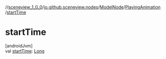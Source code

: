 //[sceneview_1_0_0](../../../../index.md)/[io.github.sceneview.nodes](../../index.md)/[ModelNode](../index.md)/[PlayingAnimation](index.md)/[startTime](start-time.md)

# startTime

[androidJvm]\
val [startTime](start-time.md): [Long](https://kotlinlang.org/api/latest/jvm/stdlib/kotlin/-long/index.html)
